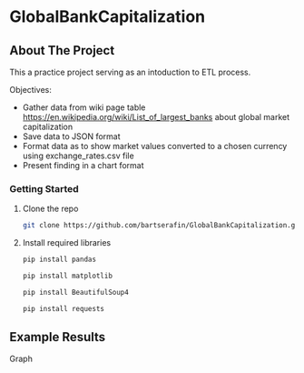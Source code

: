 # GlobalBankCapitalization


## About The Project
This a practice project serving as an intoduction to ETL process. 


Objectives:
* Gather data from wiki page table https://en.wikipedia.org/wiki/List_of_largest_banks about global market capitalization
* Save data to JSON format
* Format data as to show market values converted to a chosen currency using exchange_rates.csv file
* Present finding in a chart format



### Getting Started

1. Clone the repo
   ```sh
   git clone https://github.com/bartserafin/GlobalBankCapitalization.git
   ```
2. Install required libraries
   ```sh
   pip install pandas
   ```
   ```sh
   pip install matplotlib
   ```
   
   ```sh
   pip install BeautifulSoup4
   ```
   ```sh
   pip install requests
   ```


## Example Results
Graph
